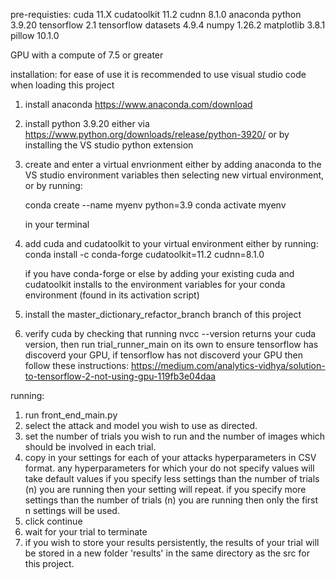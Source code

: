 pre-requisties:
cuda 11.X
cudatoolkit 11.2
cudnn 8.1.0
anaconda
python 3.9.20
  tensorflow 2.1
    tensorflow datasets 4.9.4
  numpy 1.26.2
  matplotlib 3.8.1
  pillow 10.1.0

  GPU with a compute of 7.5 or greater

installation:
for ease of use it is recommended to use visual studio code when loading this project

1) install anaconda https://www.anaconda.com/download
2) install python 3.9.20 either via https://www.python.org/downloads/release/python-3920/ or by installing the VS studio python extension
3) create and enter a virtual envrionment either by adding anaconda to the VS studio environment variables then selecting new virtual environment,
   or by running:

   conda create --name myenv python=3.9
   conda activate myenv

   in your terminal

4) add cuda and cudatoolkit to your virtual environment either by running:
   conda install -c conda-forge cudatoolkit=11.2 cudnn=8.1.0

   if you have conda-forge or else by adding your existing cuda and cudatoolkit installs to the environment variables for your conda environment (found in its
   activation script)

5) install the master_dictionary_refactor_branch branch of this project

6) verify cuda by checking that running nvcc --version returns your cuda version, then run trial_runner_main on its own to ensure tensorflow has discoverd
    your GPU, if tensorflow has not discoverd your GPU then follow these instructions: https://medium.com/analytics-vidhya/solution-to-tensorflow-2-not-using-gpu-119fb3e04daa

running:
1) run front_end_main.py
2) select the attack and model you wish to use as directed.
3) set the number of trials you wish to run and the number of images which should be involved in each trial.
4) copy in your settings for each of your attacks hyperparameters in CSV format.
     any hyperparameters for which your do not specify values will take default values
     if you specify less settings than the number of trials (n) you are running then your setting will repeat.
     if you specify more settings than the number of trials (n) you are running then only the first n settings will be used.
5) click continue
6) wait for your trial to terminate
7) if you wish to store your results persistently, the results of your trial will be stored in a new folder 'results' in the same directory as the src for this
  project.
